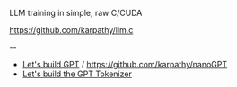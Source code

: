 LLM training in simple, raw C/CUDA

https://github.com/karpathy/llm.c

--

- [Let's build GPT](https://www.youtube.com/watch?v=kCc8FmEb1nY) / https://github.com/karpathy/nanoGPT
- [Let's build the GPT Tokenizer](https://www.youtube.com/watch?v=zduSFxRajkE)
